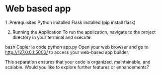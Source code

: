 # Web based app
1 .Prerequisites
Python installed
Flask installed (pip install flask)

2. Running the Application
To run the application, navigate to the project directory in your terminal and execute:

bash
Copier le code
python app.py
Open your web browser and go to http://127.0.0.1:5000/ to access your web-based app builder.

This separation ensures that your code is organized, maintainable, and scalable. Would you like to explore further features or enhancements?
